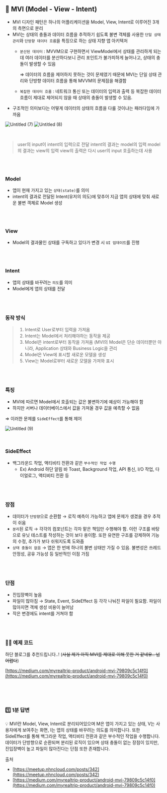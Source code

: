 ## 📌 MVI (Model - View - Intent)


- MVI 디자인 패턴은 하나의 어플리케이션을 Model, View, Intent로 이루어진 3개의 측면으로 분리
- MVI는 상태의 충돌과 데이터 흐름을 추적하기 쉽도록 불변 객체를 사용한 `단일 상태 관리`와 `단방향 데이터 흐름`을 특징으로 하는 상태 지향 앱 아키텍처
    - `분산된 데이터` : MVVM으로 구현하면서 ViewModel에서 상태를 관리하게 되는데 여러 데이터를 분산하다보니 관리 포인트가 불가피하게 늘어나고, 상태의 충돌이 발생할 수 있음
        
        ⇒ 데이터의 흐름을 제어하지 못하는 것이 문제였기 때문에 MVI는 단일 상태 관리와 단방향 데이터 흐름을 통해 MVVM의 문제점을 해결함
        
    - `복잡한 데이터 흐름` : 네트워크 통신 또는 데이터의 입력과 출력 등 복잡한 데이터 흐름이 제대로 제어되지 않을 때 상태의 충돌이 발생할 수 있음.
- 구조적인 의미보다는 어떻게 데이터의 상태의 흐름을 다룰 것이냐는 패러다임에 가까움


![Untitled (7)](https://user-images.githubusercontent.com/69586104/236664826-6d747a68-fa78-4b4c-b486-3af5010cf4a5.png)
![Untitled (8)](https://user-images.githubusercontent.com/69586104/236664833-6163d7d0-19c4-4066-b1b0-bcc5ed60242c.png)


<br>

> user의 input이 intent의 입력으로 전달
intent의 결과는 model의 입력
model의 결과는 view의 입력
view의 출력은 다시 user의 input 호출하는데 사용
> 

<br>
<br>

### Model

- 앱이 현재 가지고 있는 `상태(state)`를 의미
- intent의 결과로 전달된 Intent(유저의 의도)에 맞추어 지금 앱의 상태에 맞춰 새로운 불변 객체로 Model 생성

<br>
<br>

### View

- Model의 결과물인 상태를 구독하고 있다가 변경 시 `UI 업데이트`를 진행

<br>
<br>

### Intent

- 앱의 상태를 바꾸려는 `의도`를 의미
- Model에게 앱의 상태를 전달

<br>
<br>

### 동작 방식

> 1. Intent로 User로부터 입력을 가져옴
> 2. Intent는 Model에서 처리해야하는 동작을 제공
> 3. Model은 intent로부터 동작을 가져옴 (MVI의 Model은 단순 데이터뿐만 아니라, Application 상태와 Business Logic을 관리
> 4. Model은 View에 표시할 새로운 모델을 생성
> 5. View는 Model로부터 새로운 모델을 가져와 표시
> 

<br>
<br>

### 특징

- MVI에 따르면 Model에서 호출되는 값은 불변하기에 예상이 가능해야 함
- 하지만 서버나 데이터베이스에서 값을 가져올 경우 값을 예측할 수 없음

⇒ 이러한 문제를 `SideEffect`를 통해 제어

![Untitled (9)](https://user-images.githubusercontent.com/69586104/236664844-9fdc9b5a-fbc6-439a-bd70-68bf7fbb6bde.png)

<br>

### SideEffect

- 백그라운드 작업, 액티비티 전환과 같은 `부수적인 작업 수행`
    - Ex) Android 하단 알림 바 Toast, Background 작업, API 통신, I/O 작업, 다이얼로그, 액티비티 전환 등

<br>
<br>

### 장점

- 데이터가 `단방향`으로 순환함 → 로직 예측이 가능하고 앱에 문제가 생겼을 경우 추적이 쉬움
- `분리`된 로직 → 각각의 컴포넌트는 각자 맡은 책임만 수행해야 함. 이런 구조를 바탕으로 유닛 테스트를 작성하는 것이 보다 용이함. 또한 유연한 구조를 강제하여 기능의 수정, 추가가 보다 쉬워지도록 도와줌
- `상태 충돌이 없음` → 앱은 한 번에 하나의 불변 상태만 가질 수 있음. 불변성은 쓰레드 안정성, 공유 가능성 등 일반적인 이점 가짐

<br>
<br>

### 단점

- 진입장벽이 높음
- 파일이 많아짐 → State, Event, SideEffect 등 각각 나눠진 파일이 필요함. 파일이 많아지면 객체 생성 비용이 늘어남
- 작은 변경에도 intent를 거쳐야 함

<br>
<br>

### 👩‍💻 예제 코드

하단 블로그를 추천드립니다..! (~~사실 제가 아직 MVI를 제대로 이해 못한 거 같네유.. 넘 어렵다~~)

[https://medium.com/myrealtrip-product/android-mvi-79809c5c14f0](https://medium.com/myrealtrip-product/android-mvi-79809c5c14f0)


<br>
<br>
<br>

### 1️⃣ 1분 답변

<aside>
💡  MVI란 Model, View, Intent로 분리되어있으며 M은 앱이 가지고 있는 상태, V는 사용자에게 보여주는 화면, I는 앱의 상태를 바꾸려는 의도를 의미합니다.
또한 SideEffect를 통해 백그라운 작업, 액티비티 전환과 같은 부수적인 작업을 수행합니다. 
데이터가 단방향으로 순환되며 분리된 로직이 있으며 상태 충돌이 없는 장점이 있지만, 진입장벽이 높고 파일이 많아진다는 단점 또한 존재합니다.

</aside>

출처

- [https://meetup.nhncloud.com/posts/342](https://meetup.nhncloud.com/posts/342)
- [https://medium.com/myrealtrip-product/android-mvi-79809c5c14f0](https://medium.com/myrealtrip-product/android-mvi-79809c5c14f0)

